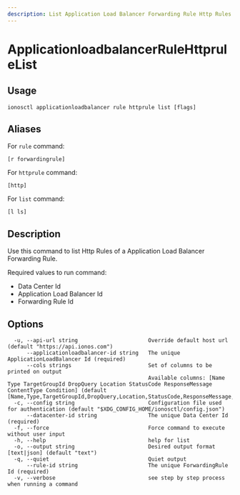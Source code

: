 ```yaml
---
description: List Application Load Balancer Forwarding Rule Http Rules
---
```


# ApplicationloadbalancerRuleHttpruleList

## Usage

```text
ionosctl applicationloadbalancer rule httprule list [flags]
```

## Aliases

For `rule` command:

```text
[r forwardingrule]
```

For `httprule` command:

```text
[http]
```

For `list` command:

```text
[l ls]
```

## Description

Use this command to list Http Rules of a Application Load Balancer Forwarding Rule.

Required values to run command:

* Data Center Id
* Application Load Balancer Id
* Forwarding Rule Id

## Options

```text
  -u, --api-url string                      Override default host url (default "https://api.ionos.com")
      --applicationloadbalancer-id string   The unique ApplicationLoadBalancer Id (required)
      --cols strings                        Set of columns to be printed on output 
                                            Available columns: [Name Type TargetGroupId DropQuery Location StatusCode ResponseMessage ContentType Condition] (default [Name,Type,TargetGroupId,DropQuery,Location,StatusCode,ResponseMessage,ContentType,Condition])
  -c, --config string                       Configuration file used for authentication (default "$XDG_CONFIG_HOME/ionosctl/config.json")
      --datacenter-id string                The unique Data Center Id (required)
  -f, --force                               Force command to execute without user input
  -h, --help                                help for list
  -o, --output string                       Desired output format [text|json] (default "text")
  -q, --quiet                               Quiet output
      --rule-id string                      The unique ForwardingRule Id (required)
  -v, --verbose                             see step by step process when running a command
```


